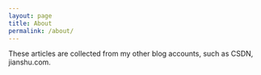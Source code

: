 ```yaml
---
layout: page
title: About
permalink: /about/
---
```


These articles are collected from my other blog accounts, such as CSDN, jianshu.com. 
